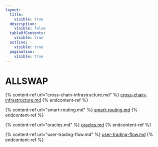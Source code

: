 ```yaml
---
layout:
  title:
    visible: true
  description:
    visible: false
  tableOfContents:
    visible: true
  outline:
    visible: true
  pagination:
    visible: true
---
```


# ALLSWAP

{% content-ref url="cross-chain-infrastructure.md" %}
[cross-chain-infrastructure.md](cross-chain-infrastructure.md)
{% endcontent-ref %}

{% content-ref url="smart-routing.md" %}
[smart-routing.md](smart-routing.md)
{% endcontent-ref %}

{% content-ref url="oracles.md" %}
[oracles.md](oracles.md)
{% endcontent-ref %}

{% content-ref url="user-trading-flow.md" %}
[user-trading-flow.md](user-trading-flow.md)
{% endcontent-ref %}
